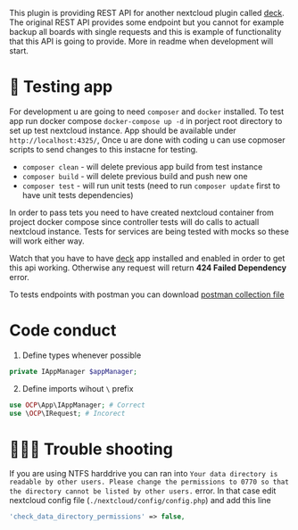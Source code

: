 This plugin is providing REST API for another nextcloud plugin called [deck](https://github.com/nextcloud/deck). The original REST API provides some endpoint but you cannot for example backup all boards with single requests and this is example of functionality that this API is going to provide. More in readme when development will start.

# 📲 Testing app

For development u are going to need `composer` and `docker` installed. To test app run docker compose `docker-compose up -d` in porject root directory to set up test nextcloud instance. App should be available under `http://localhost:4325/`, Once u are done with coding u can use copmoser scripts to send changes to this instacne for testing.

-   `composer clean` - will delete previous app build from test instance
-   `composer build` - will delete previous build and push new one
-   `composer test` - will run unit tests (need to run `composer update` first to have unit tests dependencies)

In order to pass tets you need to have created nextcloud container from project docker compose since controller tests will do calls to actuall nextcloud instance. Tests for services are being tested with mocks so these will work either way.

Watch that you have to have [deck](https://github.com/nextcloud/deck) app installed and enabled in order to get this api working. Otherwise any request will return **424 Failed Dependency** error.

To tests endpoints with postman you can download [postman collection file](./docs/deck-rest-api.postman_collection.json)

# Code conduct

1. Define types whenever possible

```php
private IAppManager $appManager;
```

2. Define imports wihout `\` prefix

```php
use OCP\App\IAppManager; # Correct
use \OCP\IRequest; # Incorect
```

# 👩🏾‍🔧 Trouble shooting

If you are using NTFS harddrive you can ran into `Your data directory is readable by other users. Please change the permissions to 0770 so that the directory cannot be listed by other users.` error. In that case edit nextcloud config file (`./nextcloud/config/config.php`) and add this line

```php
'check_data_directory_permissions' => false,
```
